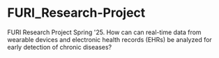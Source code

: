 # FURI_Research-Project
FURI Research Project Spring '25. How can  can real-time data from wearable devices and electronic health records (EHRs) be analyzed for early detection of chronic diseases?
